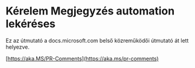 # <a name="pull-request-comment-automation"></a>Kérelem Megjegyzés automation lekéréses

Ez az útmutató a docs.microsoft.com belső közreműködői útmutató át lett helyezve.

[https://aka.MS/PR-Comments](https://aka.ms/pr-comments)
